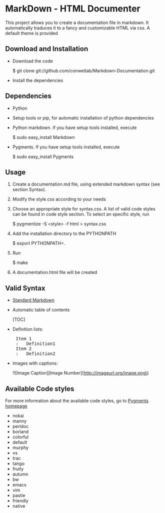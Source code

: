 MarkDown - HTML Documenter
==========================
This project allows you to create a documentation file in markdown. It automatically traduces it to a fancy and customizable HTML via css. A default theme is provided


Download and Installation
-------------------------

* Download the code

    $ git clone git://github.com/conwetlab/Markdown-Documentation.git

* Install the dependencies

Dependencies
------------

* Python
* Setup tools or pip, for automatic installation of python dependencies
* Python markdown. If you have setup tools installed, execute

    $ sudo easy_install Markdown

* Pygments. If you have setup tools installed, execute

    $ sudo easy_install Pygments

Usage
-----
1. Create a documentation.md file, using extended markdown syntax (see section Syntax).
2. Modify the style.css according to your needs
3. Choose an appropriate style for syntax.css. A list of valid code styles can be found in code style section. To select an specific style, run

    $ pygmentize -S \<style\> -f html \> syntax.css

4. Add the installation directory to the PYTHONPATH

    $ export PYTHONPATH=.

5. Run

    $ make

5. A documentation.html file will be created

Valid Syntax
------------
* [Standard Markdown](http://daringfireball.net/projects/markdown/syntax)
* Automatic table of contents

    [TOC]

* Definition lists:
<pre>
    Item 1
    :   Definition1
    Item 2
    :   Definition2
</pre>
* Images with captions:

    !![Image Caption]\[Image Number\]\(http://imageurl.org/image.png\)

Available Code styles
---------------------
For more information about the available code styles, go to [Pygments homepage](http://pygments.org/)

* nokai
* manny
* perldoc
* borland
* colorful
* default
* murphy
* vs
* trac
* tango
* fruity
* autumn
* bw
* emacs
* vim
* pastie
* friendly
* native

